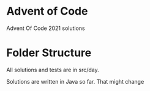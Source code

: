 # Advent of Code
Advent Of Code 2021 solutions

# Folder Structure
All solutions and tests are in src/day.

Solutions are written in Java so far. That might change